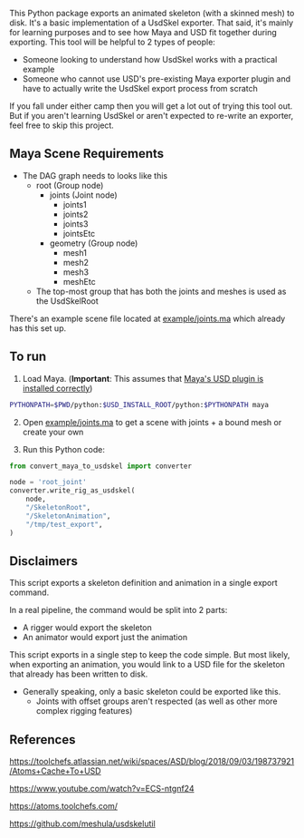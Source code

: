 This Python package exports an animated skeleton (with a skinned mesh)
to disk. It's a basic implementation of a UsdSkel exporter. That said,
it's mainly for learning purposes and to see how Maya and USD fit
together during exporting. This tool will be helpful to 2 types of
people:

- Someone looking to understand how UsdSkel works with a practical example
- Someone who cannot use USD's pre-existing Maya exporter plugin and
  have to actually write the UsdSkel export process from scratch

If you fall under either camp then you will get a lot out of trying
this tool out. But if you aren't learning UsdSkel or aren't expected to
re-write an exporter, feel free to skip this project.


## Maya Scene Requirements
- The DAG graph needs to looks like this
    - root (Group node)
	    - joints (Joint node)
		    - joints1
		    - joints2
		    - joints3
		    - jointsEtc
		- geometry (Group node)
		    - mesh1
		    - mesh2
		    - mesh3
		    - meshEtc
    - The top-most group that has both the joints and meshes is used as the UsdSkelRoot


There's an example scene file located at
[example/joints.ma](example/joints.ma) which already has this set up.


## To run
1. Load Maya. (__Important__: This assumes that [Maya's USD plugin is installed correctly](https://graphics.pixar.com/usd/docs/Maya-USD-Plugins.html))

```sh
PYTHONPATH=$PWD/python:$USD_INSTALL_ROOT/python:$PYTHONPATH maya
```

2. Open [example/joints.ma](example/joints.ma) to get a scene with
   joints + a bound mesh or create your own

3. Run this Python code:

```python
from convert_maya_to_usdskel import converter

node = 'root_joint'
converter.write_rig_as_usdskel(
    node, 
    "/SkeletonRoot",
    "/SkeletonAnimation",
    "/tmp/test_export",
)
```


## Disclaimers
This script exports a skeleton definition and animation in a single
export command.

In a real pipeline, the command would be split into 2 parts:
- A rigger would export the skeleton
- An animator would export just the animation

This script exports in a single step to keep the code simple. But most
likely, when exporting an animation, you would link to a USD file for
the skeleton that already has been written to disk.

- Generally speaking, only a basic skeleton could be exported like this.
    - Joints with offset groups aren't respected (as well as other more
	complex rigging features)


## References
https://toolchefs.atlassian.net/wiki/spaces/ASD/blog/2018/09/03/198737921/Atoms+Cache+To+USD

https://www.youtube.com/watch?v=ECS-ntgnf24

https://atoms.toolchefs.com/

https://github.com/meshula/usdskelutil
